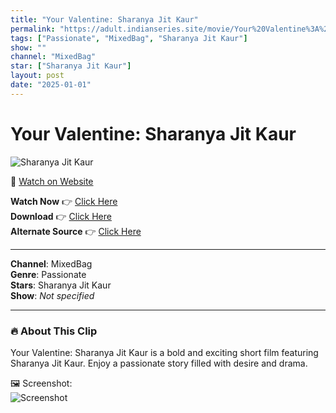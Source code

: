 ```yaml
---
title: "Your Valentine: Sharanya Jit Kaur"
permalink: "https://adult.indianseries.site/movie/Your%20Valentine%3A%20Sharanya%20Jit%20Kaur"
tags: ["Passionate", "MixedBag", "Sharanya Jit Kaur"]
show: ""
channel: "MixedBag"
star: ["Sharanya Jit Kaur"]
layout: post
date: "2025-01-01"
---
```


# Your Valentine: Sharanya Jit Kaur

![Sharanya Jit Kaur](https://shorts.desisins.com/wp-content/uploads/2024/02/Sharanya-Jit-Kaur-DesiSins.com_.jpg)

🔗 [Watch on Website](https://adult.indianseries.site/movie/Your%20Valentine%3A%20Sharanya%20Jit%20Kaur)

**Watch Now** 👉 [Click Here](https://adult.indianseries.site/movie/Your%20Valentine%3A%20Sharanya%20Jit%20Kaur)  
**Download** 👉 [Click Here](https://adult.indianseries.site/movie/Your%20Valentine%3A%20Sharanya%20Jit%20Kaur)  
**Alternate Source** 👉 [Click Here](https://adult.indianseries.site/movie/Your%20Valentine%3A%20Sharanya%20Jit%20Kaur)

---

**Channel**: MixedBag  
**Genre**: Passionate  
**Stars**: Sharanya Jit Kaur  
**Show**: *Not specified*

---

### 🔥 About This Clip

Your Valentine: Sharanya Jit Kaur is a bold and exciting short film featuring Sharanya Jit Kaur. Enjoy a passionate story filled with desire and drama.
 
🖼️ Screenshot:  
![Screenshot](https://shorts.desisins.com/wp-content/uploads/2024/02/Sharanya-Jit-Kaur-DesiSins.com_.jpg)
